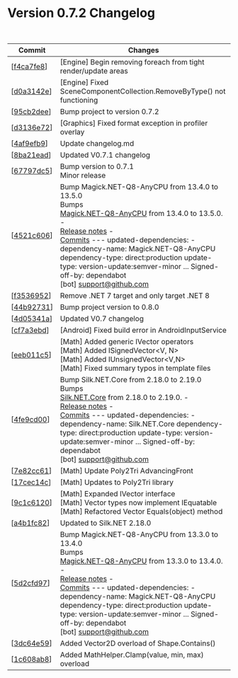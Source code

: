 # Version 0.7.2 Changelog 
<br>

| Commit | Changes |
| ------ | ------- |
| [[f4ca7fe8](https://github.com/Syncaidius/MoltenEngine/commits/f4ca7fe83beb2c556081f1935af33d9db763d1eb)] | [Engine] Begin removing foreach from tight render/update areas | | [[d0a3142e](https://github.com/Syncaidius/MoltenEngine/commits/d0a3142e40dd07cfd55eb7e0cd99aca05da4d273)] | [Engine] Fixed SceneComponentCollection.RemoveByType() not functioning | | [[95cb2dee](https://github.com/Syncaidius/MoltenEngine/commits/95cb2dee93a54a48fe5eaebc82d6ed7c6fd8d66c)] | Bump project to version 0.7.2 | | [[d3136e72](https://github.com/Syncaidius/MoltenEngine/commits/d3136e728bc394f3d056980a7d2c9f24f2f6266d)] | [Graphics] Fixed format exception in profiler overlay | | [[4af9efb9](https://github.com/Syncaidius/MoltenEngine/commits/4af9efb977ede7c8a904c172966b6544e1c76633)] | Update changelog.md | | [[8ba21ead](https://github.com/Syncaidius/MoltenEngine/commits/8ba21ead4a83961ed998de9957b22fdfe9d8fc64)] | Updated V0.7.1 changelog | | [[67797dc5](https://github.com/Syncaidius/MoltenEngine/commits/67797dc5548f52435078250859c41ebf0e9f5265)] | Bump version to 0.7.1<br>Minor release | | [[5e046e7d](https://github.com/Syncaidius/MoltenEngine/commits/5e046e7d5de20060ab4e6712fff1c3d1b9d4e7f2)] | [Math] Reduce allocations in Shape.Contains() | | [[4521c606](https://github.com/Syncaidius/MoltenEngine/commits/4521c60677669156d57f7265e1a1e36e55107f06)] | Bump Magick.NET-Q8-AnyCPU from 13.4.0 to 13.5.0<br>Bumps <br>[Magick.NET-Q8-AnyCPU](https://github.com/dlemstra/Magick.NET) from 13.4.0 to 13.5.0. - <br>[Release notes](https://github.com/dlemstra/Magick.NET/releases) - <br>[Commits](https://github.com/dlemstra/Magick.NET/compare/13.4.0...13.5.0) --- updated-dependencies: - dependency-name: Magick.NET-Q8-AnyCPU dependency-type: direct:production update-type: version-update:semver-minor ... Signed-off-by: dependabot<br>[bot] <support@github.com> | | [[151426e2](https://github.com/Syncaidius/MoltenEngine/commits/151426e227433ff4c71ff081496c5d0132972457)] | Bump BenchmarkDotNet from 0.13.10 to 0.13.11<br>Bumps <br>[BenchmarkDotNet](https://github.com/dotnet/BenchmarkDotNet) from 0.13.10 to 0.13.11. - <br>[Release notes](https://github.com/dotnet/BenchmarkDotNet/releases) - <br>[Commits](https://github.com/dotnet/BenchmarkDotNet/compare/v0.13.10...v0.13.11) --- updated-dependencies: - dependency-name: BenchmarkDotNet dependency-type: direct:production update-type: version-update:semver-patch ... Signed-off-by: dependabot<br>[bot] <support@github.com> | | [[7ceb39b6](https://github.com/Syncaidius/MoltenEngine/commits/7ceb39b636a0e21d6d77dc818bdab13dd1c1fe81)] | Updated Silk.NET to 2.19.0 | | [[f3536952](https://github.com/Syncaidius/MoltenEngine/commits/f35369525a15d721de14181b1901a153f3e39c0a)] | Remove .NET 7 target and only target .NET 8 | | [[44b92731](https://github.com/Syncaidius/MoltenEngine/commits/44b927310f846c3603bba9a153c0947bada29811)] | Bump project version to 0.8.0 | | [[4d05341a](https://github.com/Syncaidius/MoltenEngine/commits/4d05341abe7bca00da2bb2e402fe291c1f871141)] | Updated V0.7 changelog | | [[cf7a3ebd](https://github.com/Syncaidius/MoltenEngine/commits/cf7a3ebda9ca9d6e22183d29b028565d0479bb63)] | [Android] Fixed build error in AndroidInputService | | [[eeb011c5](https://github.com/Syncaidius/MoltenEngine/commits/eeb011c58a4caf85b2b2adb88dfbc96feafe3efe)] | [Math] Added generic IVector operators<br>[Math] Added ISignedVector<V, N> <br>[Math] Added IUnsignedVector<V,N> <br>[Math] Fixed summary typos in template files | | [[f4b3fe82](https://github.com/Syncaidius/MoltenEngine/commits/f4b3fe824068761ac41d51345977e286f83a8b24)] | [Math] Expanded IVector implementation<br>[Math] Added IVector<V,N> to include generic static vector methods <br>[Math] Added non-ref version of vector Reflect() | | [[7b856765](https://github.com/Syncaidius/MoltenEngine/commits/7b85676568fabc47f930fbc46e6977af965d5c5d)] | Added .NET 8 build target | | [[4fe9cd00](https://github.com/Syncaidius/MoltenEngine/commits/4fe9cd0079667b239a195f16f5f825bd8df3fa41)] | Bump Silk.NET.Core from 2.18.0 to 2.19.0<br>Bumps <br>[Silk.NET.Core](https://github.com/dotnet/Silk.NET) from 2.18.0 to 2.19.0. - <br>[Release notes](https://github.com/dotnet/Silk.NET/releases) - <br>[Commits](https://github.com/dotnet/Silk.NET/compare/v2.18.0...v2.19.0) --- updated-dependencies: - dependency-name: Silk.NET.Core dependency-type: direct:production update-type: version-update:semver-minor ... Signed-off-by: dependabot<br>[bot] <support@github.com> | | [[6512cab0](https://github.com/Syncaidius/MoltenEngine/commits/6512cab0e5a8a907f3123e87425b89f09428f053)] | Bump Silk.NET.DXGI from 2.18.0 to 2.19.0<br>Bumps <br>[Silk.NET.DXGI](https://github.com/dotnet/Silk.NET) from 2.18.0 to 2.19.0. - <br>[Release notes](https://github.com/dotnet/Silk.NET/releases) - <br>[Commits](https://github.com/dotnet/Silk.NET/compare/v2.18.0...v2.19.0) --- updated-dependencies: - dependency-name: Silk.NET.DXGI dependency-type: direct:production update-type: version-update:semver-minor ... Signed-off-by: dependabot<br>[bot] <support@github.com> | | [[f271d820](https://github.com/Syncaidius/MoltenEngine/commits/f271d820bc780f3534af803673f21f52e5735083)] | Bump Silk.NET.OpenAL.Extensions.Soft from 2.18.0 to 2.19.0<br>Bumps <br>[Silk.NET.OpenAL.Extensions.Soft](https://github.com/dotnet/Silk.NET) from 2.18.0 to 2.19.0. - <br>[Release notes](https://github.com/dotnet/Silk.NET/releases) - <br>[Commits](https://github.com/dotnet/Silk.NET/compare/v2.18.0...v2.19.0) --- updated-dependencies: - dependency-name: Silk.NET.OpenAL.Extensions.Soft dependency-type: direct:production update-type: version-update:semver-minor ... Signed-off-by: dependabot<br>[bot] <support@github.com> | | [[d09707aa](https://github.com/Syncaidius/MoltenEngine/commits/d09707aa2ea69f6f6fbacd8b08665d8b7ad97805)] | [Math] Further refactor of Shape class<br>[Math] Contour.Edges is now a read-only list <br>[Math] Contour.Add() methods now required to add edges | | [[e0d39244](https://github.com/Syncaidius/MoltenEngine/commits/e0d39244828aea6b4194c6601068db8d22770739)] | [Math] Refactored shape class | | [[7e82cc61](https://github.com/Syncaidius/MoltenEngine/commits/7e82cc6186d57f058b69e1cab66ec0b8f39d6824)] | [Math] Update Poly2Tri AdvancingFront | | [[17cec14c](https://github.com/Syncaidius/MoltenEngine/commits/17cec14cf15b961c8900777b4852d12d4b647212)] | [Math] Updates to Poly2Tri library | | [[9c1c6120](https://github.com/Syncaidius/MoltenEngine/commits/9c1c6120f607898ec3133e0ec60a6e06315fa7cc)] | [Math] Expanded IVector interface<br>[Math] Vector types now implement IEquatable <br>[Math] Refactored Vector Equals(object) method | | [[90602a6b](https://github.com/Syncaidius/MoltenEngine/commits/90602a6bc6fa95a57b884ce1928262abf46091b7)] | Bump BenchmarkDotNet from 0.13.9 to 0.13.10<br>Bumps <br>[BenchmarkDotNet](https://github.com/dotnet/BenchmarkDotNet) from 0.13.9 to 0.13.10. - <br>[Release notes](https://github.com/dotnet/BenchmarkDotNet/releases) - <br>[Commits](https://github.com/dotnet/BenchmarkDotNet/compare/v0.13.9...v0.13.10) --- updated-dependencies: - dependency-name: BenchmarkDotNet dependency-type: direct:production update-type: version-update:semver-patch ... Signed-off-by: dependabot<br>[bot] <support@github.com> | | [[ebe21b6a](https://github.com/Syncaidius/MoltenEngine/commits/ebe21b6a608fb2aa1aadd7d41bc4a932552943fd)] | [Engine] Fix ValueTypeConverter accepting non-value types | | [[a4b1fc82](https://github.com/Syncaidius/MoltenEngine/commits/a4b1fc82da34569a9bc14609112e28f21567dfda)] | Updated to Silk.NET 2.18.0 | | [[5d2cfd97](https://github.com/Syncaidius/MoltenEngine/commits/5d2cfd9729a5df51d87025b2cd93af6ba46e175a)] | Bump Magick.NET-Q8-AnyCPU from 13.3.0 to 13.4.0<br>Bumps <br>[Magick.NET-Q8-AnyCPU](https://github.com/dlemstra/Magick.NET) from 13.3.0 to 13.4.0. - <br>[Release notes](https://github.com/dlemstra/Magick.NET/releases) - <br>[Commits](https://github.com/dlemstra/Magick.NET/compare/13.3.0...13.4.0) --- updated-dependencies: - dependency-name: Magick.NET-Q8-AnyCPU dependency-type: direct:production update-type: version-update:semver-minor ... Signed-off-by: dependabot<br>[bot] <support@github.com> | | [[1281ec9b](https://github.com/Syncaidius/MoltenEngine/commits/1281ec9b299392adb554bd18defbb59acb69c591)] | [Math] Added Vector2D overload of Shape.Contains() | | [[3dc64e59](https://github.com/Syncaidius/MoltenEngine/commits/3dc64e59ab7d43f40da29ec598101db84814f7c3)] | Added Vector2D overload of Shape.Contains() | | [[1c608ab8](https://github.com/Syncaidius/MoltenEngine/commits/1c608ab890631410479319088b6464f491374f24)] | Added MathHelper.Clamp(value, min, max) overload |
